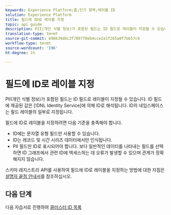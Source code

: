 ```yaml
---
keywords: Experience Platform;홈;인기 항목;레이블 ID
solution: Experience Platform
title: 필드에 ID로 레이블 지정
topic: api guide
description: PII(개인 식별 정보)가 포함된 필드는 ID 필드로 레이블이 지정될 수 있습니다. ID 필드에 제공된 값은 ID 서비스에 의해 ID로 해석됩니다. ID의 네임스페이스는 필드 레이블의 일부로 지정됩니다.
translation-type: tm+mt
source-git-commit: 698639d6c2f7897f0eb4cce2a1f265a0f7bb57c9
workflow-type: tm+mt
source-wordcount: '196'
ht-degree: 1%

---
```



# 필드에 ID로 레이블 지정

PII(개인 식별 정보)가 포함된 필드는 ID 필드로 레이블이 지정될 수 있습니다. ID 필드에 제공된 값은 [!DNL Identity Service]에 의해 ID로 해석됩니다. ID의 네임스페이스는 필드 레이블의 일부로 지정됩니다.

필드에 ID로 레이블을 지정하려면 다음 기준을 충족해야 합니다.

- ID에는 문자열 유형 필드만 사용할 수 있습니다.
- ID는 레코드 및 시간 시리즈 데이터에서만 인식됩니다.
- PII 필드만 ID로 표시되어야 합니다. 보다 일반적인 데이터를 나타내는 필드를 선택하면 ID 그래프에서 관련 ID에 액세스하는 데 오류가 발생할 수 있으며 관계가 정확해지지 않습니다.

스키마 레지스트리 API를 사용하여 필드에 ID로 레이블을 지정하는 방법에 대한 지침은 [설명자 끝점 안내서](../../xdm/api/descriptors.md#create)를 참조하십시오.

## 다음 단계

다음 자습서로 진행하여 [클러스터 ID 목록](./list-cluster-identites.md)